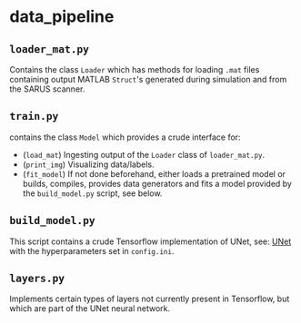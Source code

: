 # data_pipeline

## `loader_mat.py`

Contains the class `Loader` which has methods for loading `.mat` files containing output MATLAB `Struct`'s generated during simulation and from the SARUS scanner.

## `train.py`

contains the class `Model` which provides a crude interface for:

* (`load_mat`) Ingesting output of the `Loader` class of `loader_mat.py`.
* (`print_img`) Visualizing data/labels.
* (`fit_model`) If not done beforehand, either loads a pretrained model or builds, compiles, provides data generators and fits a model provided by the `build_model.py` script, see below.

## `build_model.py`

This script contains a crude Tensorflow implementation of UNet, see:
[UNet](https://arxiv.org/abs/1505.04597) \
with the hyperparameters set in `config.ini`.

## `layers.py`
Implements certain types of layers not currently present in Tensorflow, but which are part of the UNet neural network.